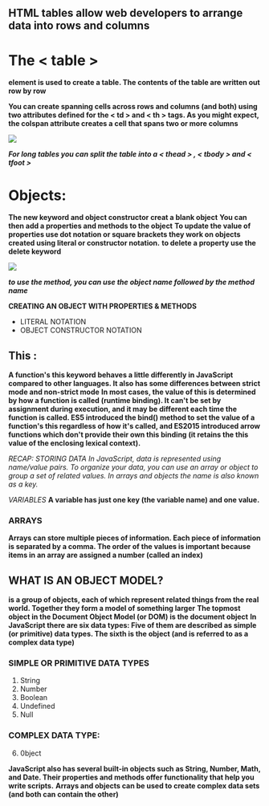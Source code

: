 ## HTML tables allow web developers to arrange data into rows and columns

# The < table >

**element is used to create a table. The contents of the table are written out row by row**

**You can create spanning cells across rows and columns (and both) using two attributes defined for the < td > and < th > tags. As you might expect, the colspan attribute creates a cell that spans two or more columns**

![](https://www.mediumpedia.com/wp-content/uploads/2020/08/Create-Tables-in-HTML.png)

**_For long tables you can split the table into a < thead > , < tbody > and < tfoot >_**

# Objects:

**The new keyword and object constructor creat a blank object**
**You can then add a properties and methods to the object**
**To update the value of properties use dot notation or square brackets they work on objects created using literal or constructor notation.**
**to delete a property use the delete keyword**

![](https://data-flair.training/blogs/wp-content/uploads/sites/2/2019/07/How-to-Create-JavaScript-Objects.jpg)

**_to use the method, you can use the object name followed by the method name_**

**CREATING AN OBJECT WITH PROPERTIES & METHODS**

- LITERAL NOTATION
- OBJECT CONSTRUCTOR NOTATION

## This :

**A function's this keyword behaves a little differently in JavaScript compared to other languages. It also has some differences between strict mode and non-strict mode**
**In most cases, the value of this is determined by how a function is called (runtime binding). It can't be set by assignment during execution, and it may be different each time the function is called. ES5 introduced the bind() method to set the value of a function's this regardless of how it's called, and ES2015 introduced arrow functions which don't provide their own this binding (it retains the this value of the enclosing lexical context).**

_RECAP: STORING DATA_
_In JavaScript, data is represented using name/value pairs. To organize your data, you can use an array or object to group a set of related values. In arrays and objects the name is also known as a key._

_VARIABLES_
**A variable has just one key (the variable name) and one value.**

### ARRAYS

**Arrays can store multiple pieces of information. Each piece of information is separated by a comma. The order of the values is important because items in an array are assigned a number (called an index)**

## WHAT IS AN OBJECT MODEL?

**is a group of objects, each of which represent related things from the real world. Together they form a model of something larger**
**The topmost object in the Document Object Model (or DOM) is the document object**
**In JavaScript there are six data types: Five of them are described as simple (or primitive) data types. The sixth is the object (and is referred to as a complex data type)**

### SIMPLE OR PRIMITIVE DATA TYPES

1. String
2. Number
3. Boolean
4. Undefined
5. Null

### COMPLEX DATA TYPE:

6. 0bject

**JavaScript also has several built-in objects such as String, Number, Math, and Date. Their properties and methods offer functionality that help you write scripts.**
**Arrays and objects can be used to create complex data sets (and both can contain the other)**
